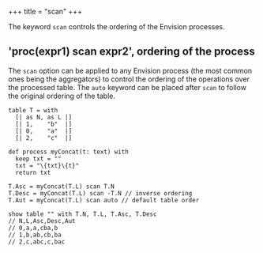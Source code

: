 +++
title = "scan"
+++

The keyword `scan` controls the ordering of the Envision processes.

## 'proc(expr1) scan expr2', ordering of the process

The `scan` option can be applied to any Envision process (the most common ones being the aggregators) to control the ordering of the operations over the processed table. The `auto` keyword can be placed after `scan` to follow the original ordering of the table.

```envision
table T = with
  [| as N, as L |]
  [| 1,    "b"  |]
  [| 0,    "a"  |]
  [| 2,    "c"  |]

def process myConcat(t: text) with
  keep txt = ""
  txt = "\{txt}\{t}"
  return txt

T.Asc = myConcat(T.L) scan T.N
T.Desc = myConcat(T.L) scan -T.N // inverse ordering
T.Aut = myConcat(T.L) scan auto // default table order

show table "" with T.N, T.L, T.Asc, T.Desc
// N,L,Asc,Desc,Aut
// 0,a,a,cba,b
// 1,b,ab,cb,ba
// 2,c,abc,c,bac
```
